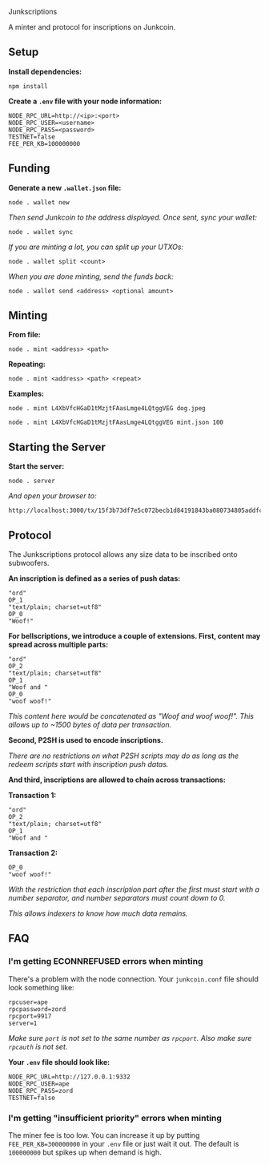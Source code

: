 Junkscriptions

A minter and protocol for inscriptions on Junkcoin.

## Setup

**Install dependencies:**

    npm install

**Create a `.env` file with your node information:**

    NODE_RPC_URL=http://<ip>:<port>
    NODE_RPC_USER=<username>
    NODE_RPC_PASS=<password>
    TESTNET=false
    FEE_PER_KB=100000000

## Funding

**Generate a new `.wallet.json` file:**

    node . wallet new

*Then send Junkcoin to the address displayed. Once sent, sync your wallet:*

    node . wallet sync

*If you are minting a lot, you can split up your UTXOs:*

    node . wallet split <count>

*When you are done minting, send the funds back:*

    node . wallet send <address> <optional amount>

## Minting

**From file:**

    node . mint <address> <path>

**Repeating:**

    node . mint <address> <path> <repeat>

**Examples:**

    node . mint L4XbVfcHGaD1tMzjtFAasLmge4LQtggVEG dog.jpeg

    node . mint L4XbVfcHGaD1tMzjtFAasLmge4LQtggVEG mint.json 100

## Starting the Server

**Start the server:**

    node . server

*And open your browser to:*

    http://localhost:3000/tx/15f3b73df7e5c072becb1d84191843ba080734805addfccb650929719080f62e

## Protocol

The Junkscriptions protocol allows any size data to be inscribed onto subwoofers.

**An inscription is defined as a series of push datas:**

    "ord"
    OP_1
    "text/plain; charset=utf8"
    OP_0
    "Woof!"

**For bellscriptions, we introduce a couple of extensions. First, content may spread across multiple parts:**

    "ord"
    OP_2
    "text/plain; charset=utf8"
    OP_1
    "Woof and "
    OP_0
    "woof woof!"

*This content here would be concatenated as "Woof and woof woof!". This allows up to ~1500 bytes of data per transaction.*

**Second, P2SH is used to encode inscriptions.**

*There are no restrictions on what P2SH scripts may do as long as the redeem scripts start with inscription push datas.*

**And third, inscriptions are allowed to chain across transactions:**

**Transaction 1:**

    "ord"
    OP_2
    "text/plain; charset=utf8"
    OP_1
    "Woof and "

**Transaction 2:**

    OP_0
    "woof woof!"

*With the restriction that each inscription part after the first must start with a number separator, and number separators must count down to 0.*

*This allows indexers to know how much data remains.*

## FAQ

### I'm getting ECONNREFUSED errors when minting

There's a problem with the node connection. Your `junkcoin.conf` file should look something like:

    rpcuser=ape
    rpcpassword=zord
    rpcport=9917
    server=1

*Make sure `port` is not set to the same number as `rpcport`. Also make sure `rpcauth` is not set.*

**Your `.env` file should look like:**

    NODE_RPC_URL=http://127.0.0.1:9332
    NODE_RPC_USER=ape
    NODE_RPC_PASS=zord
    TESTNET=false

### I'm getting "insufficient priority" errors when minting

The miner fee is too low. You can increase it up by putting `FEE_PER_KB=300000000` in your `.env` file or just wait it out. The default is `100000000` but spikes up when demand is high.

